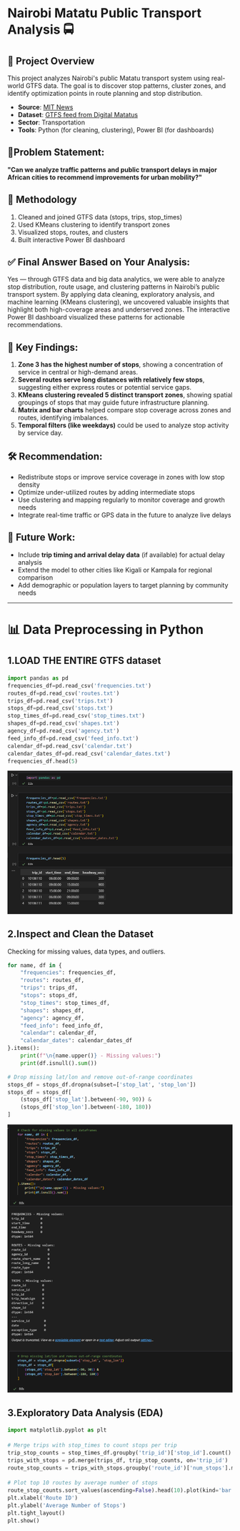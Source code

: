 
# Nairobi Matatu Public Transport Analysis 🚍

## 📌 Project Overview
This project analyzes Nairobi's public Matatu transport system using real-world GTFS data. The goal is to discover stop patterns, cluster zones, and identify optimization points in route planning and stop distribution.

- **Source**: [MIT News](https://news.mit.edu/2015/digital-matatus-project-makes-invisible-visible-0826)
- **Dataset**: [GTFS feed from Digital Matatus](https://www.digitalmatatus.com/map.html)
- **Sector**: Transportation
- **Tools**: Python (for cleaning, clustering), Power BI (for dashboards)

## 🎯Problem Statement:
**"Can we analyze traffic patterns and public transport delays in major African cities to recommend improvements for urban mobility?"**

## 🧪 Methodology
1. Cleaned and joined GTFS data (stops, trips, stop_times)
2. Used KMeans clustering to identify transport zones
3. Visualized stops, routes, and clusters
4. Built interactive Power BI dashboard

## ✅ Final Answer Based on Your Analysis:
Yes — through GTFS data and big data analytics, we were able to analyze stop distribution, route usage, and clustering patterns in Nairobi’s public transport system.
By applying data cleaning, exploratory analysis, and machine learning (KMeans clustering), we uncovered valuable insights that highlight both high-coverage areas and underserved zones. The interactive Power BI dashboard visualized these patterns for actionable recommendations.

## 🧠 Key Findings:
1. **Zone 3 has the highest number of stops**, showing a concentration of service in central or high-demand areas.
2. **Several routes serve long distances with relatively few stops**, suggesting either express routes or potential service gaps.
3. **KMeans clustering revealed 5 distinct transport zones**, showing spatial groupings of stops that may guide future infrastructure planning.
4. **Matrix and bar charts** helped compare stop coverage across zones and routes, identifying imbalances.
5. **Temporal filters (like weekdays)** could be used to analyze stop activity by service day.

## 🛠 Recommendation:
* Redistribute stops or improve service coverage in zones with low stop density
* Optimize under-utilized routes by adding intermediate stops
* Use clustering and mapping regularly to monitor coverage and growth needs
* Integrate real-time traffic or GPS data in the future to analyze live delays

## 🔭 Future Work:
* Include **trip timing and arrival delay data** (if available) for actual delay analysis
* Extend the model to other cities like Kigali or Kampala for regional comparison
* Add demographic or population layers to target planning by community needs

---

# 📊 Data Preprocessing in Python

## 1.LOAD THE ENTIRE GTFS dataset
```python                                                                                                                                                                
import pandas as pd        
frequencies_df=pd.read_csv('frequencies.txt')
routes_df=pd.read_csv('routes.txt')
trips_df=pd.read_csv('trips.txt')
stops_df=pd.read_csv('stops.txt')
stop_times_df=pd.read_csv('stop_times.txt')
shapes_df=pd.read_csv('shapes.txt')
agency_df=pd.read_csv('agency.txt')
feed_info_df=pd.read_csv('feed_info.txt')
calendar_df=pd.read_csv('calendar.txt')
calendar_dates_df=pd.read_csv('calendar_dates.txt')                                                                
frequencies_df.head(5) 
```
![Data Loading](loading_dataset.PNG)

## 2.Inspect and Clean the Dataset
Checking for missing values, data types, and outliers.
```python
for name, df in {
    "frequencies": frequencies_df,
    "routes": routes_df,
    "trips": trips_df,
    "stops": stops_df,
    "stop_times": stop_times_df,
    "shapes": shapes_df,
    "agency": agency_df,
    "feed_info": feed_info_df,
    "calendar": calendar_df,
    "calendar_dates": calendar_dates_df
}.items():
    print(f"\n{name.upper()} - Missing values:")
    print(df.isnull().sum())
```
```python
# Drop missing lat/lon and remove out-of-range coordinates
stops_df = stops_df.dropna(subset=['stop_lat', 'stop_lon'])
stops_df = stops_df[
    (stops_df['stop_lat'].between(-90, 90)) & 
    (stops_df['stop_lon'].between(-180, 180))
]
```
![cleanig](clean.PNG)

## 3.Exploratory Data Analysis (EDA)
```python
import matplotlib.pyplot as plt

# Merge trips with stop_times to count stops per trip
trip_stop_counts = stop_times_df.groupby('trip_id')['stop_id'].count().reset_index(name='num_stops')
trips_with_stops = pd.merge(trips_df, trip_stop_counts, on='trip_id')
route_stop_counts = trips_with_stops.groupby('route_id')['num_stops'].mean()

# Plot top 10 routes by average number of stops
route_stop_counts.sort_values(ascending=False).head(10).plot(kind='bar', title='Top 10 Routes by Avg Stops')
plt.xlabel('Route ID')
plt.ylabel('Average Number of Stops')
plt.tight_layout()
plt.show()
```



